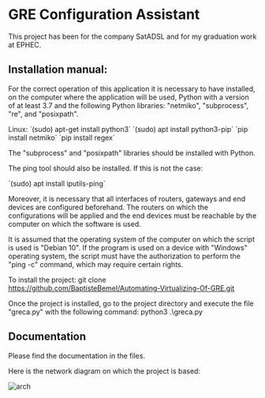 # GRE Configuration Assistant

This project has been for the company SatADSL and for my graduation work at EPHEC.

## Installation manual:

For the correct operation of this application it is necessary to have installed, on the computer where the application will be used, Python with a version of at least 3.7 and the following Python libraries: "netmiko", "subprocess", "re", and "posixpath". 

Linux:
´(sudo) apt-get install python3´
´(sudo) apt install python3-pip´
´pip install netmiko´
´pip install regex´

The "subprocess" and "posixpath" libraries should be installed with Python.

The ping tool should also be installed. If this is not the case:

´(sudo) apt install iputils-ping´

Moreover, it is necessary that all interfaces of routers, gateways and end devices are configured beforehand. The routers on which the configurations will be applied and the end devices must be reachable by the computer on which the software is used.

It is assumed that the operating system of the computer on which the script is used is "Debian 10". If the program is used on a device with "Windows" operating system, the script must have the authorization to perform the "ping -c" command, which may require certain rights.

To install the project:
git clone https://github.com/BaptisteBemel/Automating-Virtualizing-Of-GRE.git

Once the project is installed, go to the project directory and execute the file "greca.py" with the following command:
python3 .\greca.py

## Documentation

Please find the documentation in the files. 

Here is the network diagram on which the project is based:

![arch](https://user-images.githubusercontent.com/63234160/186002472-ea36f46d-9293-48d4-b0d8-84e7d17719a2.png)

